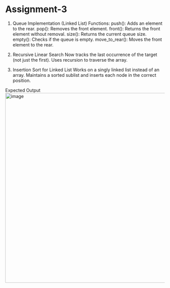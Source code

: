 # Assignment-3
1. Queue Implementation (Linked List)
Functions:
push(): Adds an element to the rear.
pop(): Removes the front element.
front(): Returns the front element without removal.
size(): Returns the current queue size.
empty(): Checks if the queue is empty.
move_to_rear(): Moves the front element to the rear.

2. Recursive Linear Search
Now tracks the last occurrence of the target (not just the first).
Uses recursion to traverse the array.

3. Insertion Sort for Linked List
Works on a singly linked list instead of an array.
Maintains a sorted sublist and inserts each node in the correct position.

Expected Output
<img width="1089" height="601" alt="image" src="https://github.com/user-attachments/assets/cebcfcff-190b-4107-963a-a1b3750371a8" />
